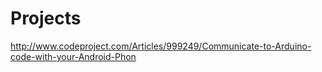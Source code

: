 Projects
==

http://www.codeproject.com/Articles/999249/Communicate-to-Arduino-code-with-your-Android-Phon


